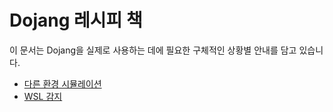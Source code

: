 Dojang 레시피 책
================

이 문서는 Dojang을 실제로 사용하는 데에 필요한 구체적인 상황별 안내를 담고
있습니다.

 -  [다른 환경 시뮬레이션](simulate-other-environment.ko.md)
 -  [WSL 감지](wsl.ko.md)
